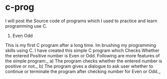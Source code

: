 # c-prog
I will post the Source code of programs which I used to practice and learn programming use C.

1) Even Odd

This is my first C program after a long time. Im brushing my programming skills using C.
I have created this simple C program which Checks Whether the entered Positive number is Even or Odd.
Following are more features of the simple program:_
  a) The program checks whether the entered number is positive or not._
  b) The program gives a dialogue to ask user whether to continue or terminate the program after checking number for Even or Odd._
